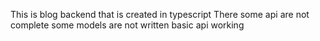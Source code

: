 This is blog backend that is created in typescript 
There some api are not complete
some models are not written basic api working 
